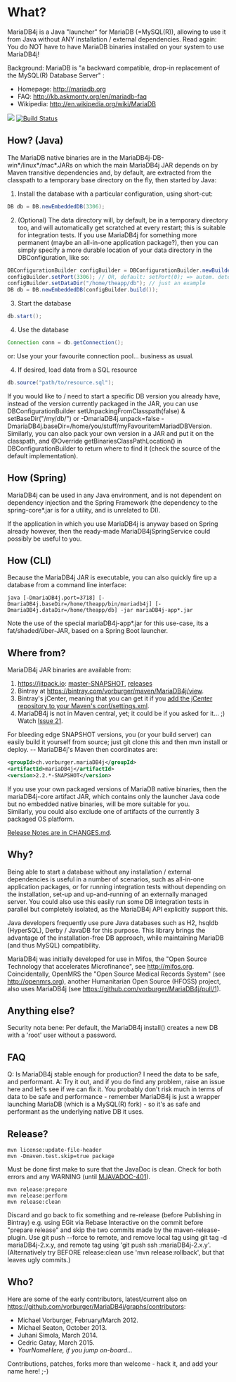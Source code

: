 What?
=====

MariaDB4j is a Java "launcher" for MariaDB (=MySQL(R)), allowing to use it from Java without ANY installation / external dependencies.  Read again: You do NOT have to have MariaDB binaries installed on your system to use MariaDB4j!

Background: MariaDB is "a backward compatible, drop-in replacement of the MySQL(R) Database Server" :
* Homepage: http://mariadb.org
* FAQ: http://kb.askmonty.org/en/mariadb-faq
* Wikipedia: http://en.wikipedia.org/wiki/MariaDB

[![](https://jitpack.io/v/vorburger/MariaDB4j.svg)](https://jitpack.io/#vorburger/MariaDB4j)
[![Build Status](https://secure.travis-ci.org/vorburger/MariaDB4j.png?branch=master)](http://travis-ci.org/vorburger/MariaDB4j/)

How? (Java)
----
The MariaDB native binaries are in the MariaDB4j-DB-win*/linux*/mac*.JARs on which the main MariaDB4j JAR depends on by Maven transitive dependencies and, by default, are extracted from the classpath to a temporary base directory on the fly, then started by Java:

1. Install the database with a particular configuration, using short-cut:

```java
DB db = DB.newEmbeddedDB(3306);
```

2. (Optional) The data directory will, by default, be in a temporary directory too, and will automatically get scratched at every restart; this
is suitable for integration tests.  If you use MariaDB4j for something more permanent (maybe an all-in-one application package?),
then you can simply specify a more durable location of your data directory in the DBConfiguration, like so:
```java
DBConfigurationBuilder configBuilder = DBConfigurationBuilder.newBuilder();
configBuilder.setPort(3306); // OR, default: setPort(0); => autom. detect free port
configBuilder.setDataDir("/home/theapp/db"); // just an example
DB db = DB.newEmbeddedDB(configBuilder.build());
```

3. Start the database
```java
db.start();
```

4. Use the database
```java
Connection conn = db.getConnection();
```
or:
Use your your favourite connection pool... business as usual.

4. If desired, load data from a SQL resource
```java
db.source("path/to/resource.sql");
```

If you would like to / need to start a specific DB version you already have, instead of the version currently
packaged in the JAR, you can use DBConfigurationBuilder setUnpackingFromClasspath(false) & setBaseDir("/my/db/") or -DmariaDB4j.unpack=false -DmariaDB4j.baseDir=/home/you/stuff/myFavouritemMariadDBVersion.   Similarly, you can also pack your own version in a JAR and put it on the classpath, and @Override getBinariesClassPathLocation() in DBConfigurationBuilder to return where to find it (check the source of the default implementation).

How (Spring)
----
MariaDB4j can be used in any Java environment, and is not dependent on dependency injection and the Spring Framework (the dependency to the spring-core*.jar is for a utility, and is unrelated to DI).

If the application in which you use MariaDB4j is anyway based on Spring already however, then the ready-made MariaDB4jSpringService could possibly be useful to you.

How (CLI)
----
Because the MariaDB4j JAR is executable, you can also quickly fire up a database from a command line interface: 
```
java [-DmariaDB4j.port=3718] [-DmariaDB4j.baseDir=/home/theapp/bin/mariadb4j] [-DmariaDB4j.dataDir=/home/theapp/db] -jar mariaDB4j-app*.jar
```

Note the use of the special mariaDB4j-app*.jar for this use-case, its a fat/shaded/über-JAR, based on a Spring Boot launcher.

Where from?
-----------

MariaDB4j JAR binaries are available from:

1. https://jitpack.io: [master-SNAPSHOT](https://jitpack.io/#vorburger/MariaDB4j/master-SNAPSHOT), [releases](https://jitpack.io/#vorburger/MariaDB4j)
2. Bintray at https://bintray.com/vorburger/maven/MariaDB4j/view.
3. Bintray's jCenter, meaning that you can get it if you [add the jCenter repository to your Maven's conf/settings.xml](https://github.com/bintray/bintray-examples/blob/master/maven-example/settings.xml).
4. MariaDB4j is not in Maven central, yet; it could be if you asked for it... ;) Watch [Issue 21](https://github.com/vorburger/MariaDB4j/issues/21).

For bleeding edge SNAPSHOT versions, you (or your build server) can easily build it yourself from
source; just git clone this and then mvn install or deploy. -- MariaDB4j's Maven then coordinates are:

```xml
<groupId>ch.vorburger.mariaDB4j</groupId>
<artifactId>mariaDB4j</artifactId>
<version>2.2.*-SNAPSHOT</version>
```

If you use your own packaged versions of MariaDB native binaries, then the mariaDB4j-core artifact JAR,
which contains only the launcher Java code but no embedded native binaries, will be more suitable for you.  
Similarly, you could also exclude one of artifacts of the currently 3 packaged OS platform.

[Release Notes are in CHANGES.md](CHANGES.md).

Why?
----
Being able to start a database without any installation / external dependencies 
is useful in a number of scenarios, such as all-in-one application packages,
or for running integration tests without depending on the installation,
set-up and up-and-running of an externally managed server.
You could also use this easily run some DB integration tests in parallel but completely isolated,
as the MariaDB4j API explicitly support this.

Java developers frequently use pure Java databases such as H2, hsqldb (HyperSQL), Derby / JavaDB for this purpose.
This library brings the advantage of the installation-free DB approach, while maintaining MariaDB (and thus MySQL) compatibility.

MariaDB4j was initially developed for use in Mifos, the "Open Source Technology that accelerates Microfinance", see http://mifos.org. Coincidentally, OpenMRS the "Open Source Medical Records System" (see http://openmrs.org), another Humanitarian Open Source (HFOSS) project, also uses MariaDB4j (see https://github.com/vorburger/MariaDB4j/pull/1).

Anything else?
--------------

Security nota bene: Per default, the MariaDB4j install() creates a new DB with a 'root' user without a password.

FAQ
---
Q: Is MariaDB4j stable enough for production? I need the data to be safe, and performant.
A: Try it out, and if you do find any problem, raise an issue here and let's see if we can fix it. You probably don't risk much in terms of data to be safe and performance - remember MariaDB4j is just a wrapper launching MariaDB (which is a MySQL(R) fork) - so it's as safe and performant as the underlying native DB it uses.


Release?
--------

    mvn license:update-file-header
    mvn -Dmaven.test.skip=true package

Must be done first make to sure that the JavaDoc is clean.  Check for both errors and any WARNING (until [MJAVADOC-401](http://jira.codehaus.org/browse/MJAVADOC-401)).

    mvn release:prepare
    mvn release:perform
    mvn release:clean

Discard and go back to fix something and re-release (before Publishing in Bintray) e.g. using EGit via Rebase Interactive on the commit before "prepare release" and skip the two commits made by the maven-release-plugin. Use git push --force to remote, and remove local tag using git tag -d mariaDB4j-2.x.y, and remote tag using 'git push ssh :mariaDB4j-2.x.y'. (Alternatively try BEFORE release:clean use 'mvn release:rollback', but that leaves ugly commits.)


Who?
----

Here are some of the early contributors, latest/current also on https://github.com/vorburger/MariaDB4j/graphs/contributors:

* Michael Vorburger, February/March 2012.
* Michael Seaton, October 2013.
* Juhani Simola, March 2014.
* Cedric Gatay, March 2015.
* _YourNameHere, if you jump on-board..._

Contributions, patches, forks more than welcome - hack it, and add your name here! ;-)
